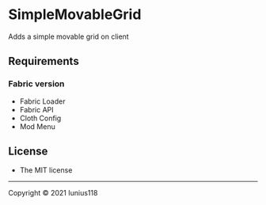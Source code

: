 # SimpleMovableGrid
Adds a simple movable grid on client

## Requirements
### Fabric version
  - Fabric Loader
  - Fabric API
  - Cloth Config
  - Mod Menu

## License
- The MIT license

----
Copyright © 2021 Iunius118
